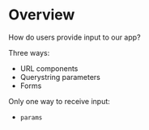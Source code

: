 # Overview

How do users provide input to our app?

Three ways:

* URL components
* Querystring parameters
* Forms

Only one way to receive input:

* `params`
